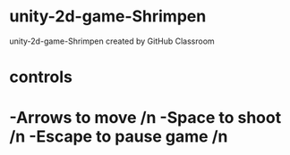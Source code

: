 # unity-2d-game-Shrimpen
unity-2d-game-Shrimpen created by GitHub Classroom

<h1> controls <h1>
-Arrows to move /n
-Space to shoot /n
-Escape to pause game /n
